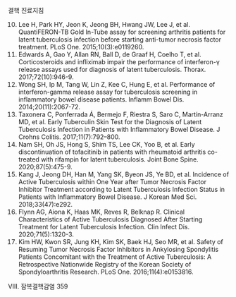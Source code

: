 결핵 진료지침

10. Lee H, Park HY, Jeon K, Jeong BH, Hwang JW, Lee J, et al. QuantiFERON-TB Gold In-Tube assay for screening arthritis patients for latent tuberculosis infection before starting anti-tumor necrosis factor treatment. PLoS One. 2015;10(3):e0119260.
11. Edwards A, Gao Y, Allan RN, Ball D, de Graaf H, Coelho T, et al. Corticosteroids and infliximab impair the performance of interferon-γ release assays used for diagnosis of latent tuberculosis. Thorax. 2017;72(10):946-9.
12. Wong SH, Ip M, Tang W, Lin Z, Kee C, Hung E, et al. Performance of interferon-gamma release assay for tuberculosis screening in inflammatory bowel disease patients. Inflamm Bowel Dis. 2014;20(11):2067-72.
13. Taxonera C, Ponferrada Á, Bermejo F, Riestra S, Saro C, Martín-Arranz MD, et al. Early Tuberculin Skin Test for the Diagnosis of Latent Tuberculosis Infection in Patients with Inflammatory Bowel Disease. J Crohns Colitis. 2017;11(7):792–800.
14. Nam SH, Oh JS, Hong S, Shim TS, Lee CK, Yoo B, et al. Early discontinuation of tofacitinib in patients with rheumatoid arthritis co-treated with rifampin for latent tuberculosis. Joint Bone Spine. 2020;87(5):475-9.
15. Kang J, Jeong DH, Han M, Yang SK, Byeon JS, Ye BD, et al. Incidence of Active Tuberculosis within One Year after Tumor Necrosis Factor Inhibitor Treatment according to Latent Tuberculosis Infection Status in Patients with Inflammatory Bowel Disease. J Korean Med Sci. 2018;33(47):e292.
16. Flynn AG, Aiona K, Haas MK, Reves R, Belknap R. Clinical Characteristics of Active Tuberculosis Diagnosed After Starting Treatment for Latent Tuberculosis Infection. Clin Infect Dis. 2020;71(5):1320-3.
17. Kim HW, Kwon SR, Jung KH, Kim SK, Baek HJ, Seo MR, et al. Safety of Resuming Tumor Necrosis Factor Inhibitors in Ankylosing Spondylitis Patients Concomitant with the Treatment of Active Tuberculosis: A Retrospective Nationwide Registry of the Korean Society of Spondyloarthritis Research. PLoS One. 2016;11(4):e0153816.

VIII. 잠복결핵감염 <PAGE>359